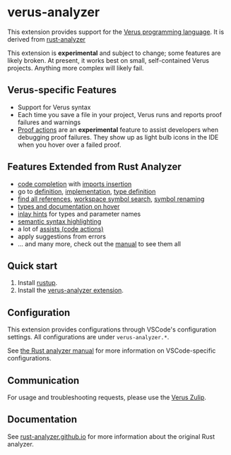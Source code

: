 # verus-analyzer

This extension provides support for the [Verus programming language](https://github.com/verus-lang/verus).
It is derived from [rust-analyzer](https://rust-analyzer.github.io/)

This extension is **experimental** and subject to change; some features are likely broken.
At present, it works best on small, self-contained Verus projects.  Anything more complex
will likely fail. 

## Verus-specific Features

- Support for Verus syntax
- Each time you save a file in your project, Verus runs and reports proof failures and warnings
- [Proof actions](https://www.andrew.cmu.edu/user/bparno/papers/proof-plumber.pdf) are an **experimental** 
  feature to assist developers when debugging proof failures.  They show up as
  light bulb icons in the IDE when you hover over a failed proof.


## Features Extended from Rust Analyzer

- [code completion] with [imports insertion]
- go to [definition], [implementation], [type definition]
- [find all references], [workspace symbol search], [symbol renaming]
- [types and documentation on hover]
- [inlay hints] for types and parameter names
- [semantic syntax highlighting]
- a lot of [assists (code actions)]
- apply suggestions from errors
- ... and many more, check out the [manual] to see them all

[code completion]: https://rust-analyzer.github.io/manual.html#magic-completions
[imports insertion]: https://rust-analyzer.github.io/manual.html#completion-with-autoimport
[definition]: https://rust-analyzer.github.io/manual.html#go-to-definition
[implementation]: https://rust-analyzer.github.io/manual.html#go-to-implementation
[type definition]: https://rust-analyzer.github.io/manual.html#go-to-type-definition
[find all references]: https://rust-analyzer.github.io/manual.html#find-all-references
[workspace symbol search]: https://rust-analyzer.github.io/manual.html#workspace-symbol
[symbol renaming]: https://rust-analyzer.github.io/manual.html#rename
[types and documentation on hover]: https://rust-analyzer.github.io/manual.html#hover
[inlay hints]: https://rust-analyzer.github.io/manual.html#inlay-hints
[semantic syntax highlighting]: https://rust-analyzer.github.io/manual.html#semantic-syntax-highlighting
[assists (code actions)]: https://rust-analyzer.github.io/manual.html#assists-code-actions
[manual]: https://rust-analyzer.github.io/manual.html

## Quick start

1. Install [rustup].
2. Install the [verus-analyzer extension].

[rustup]: https://rustup.rs
[verus-analyzer extension]: https://marketplace.visualstudio.com/items?itemName=verus-lang.verus-analyzer

## Configuration

This extension provides configurations through VSCode's configuration settings. All configurations are under `verus-analyzer.*`.

See [the Rust analyzer manual](https://rust-analyzer.github.io/manual.html#vs-code-2) for more information on VSCode-specific configurations.

## Communication

For usage and troubleshooting requests, please use the [Verus Zulip](https://verus-lang.zulipchat.com/).

## Documentation

See [rust-analyzer.github.io](https://rust-analyzer.github.io/) for more information about the original Rust analyzer.

